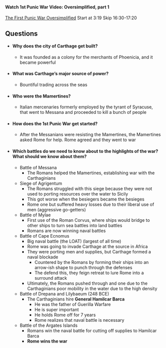#### Watch 1st Punic War Video: Oversimplified, part 1
[The First Punic War Oversimplified](https://www.youtube.com/watch?v=yRmOWcWdQAo)
Start at 3:19
Skip 16:30-17:20
</br>
## Questions
- #### **Why does the city of Carthage get built?**
	- It was founded as a colony for the merchants of Phoenicia, and it became powerful
- #### **What was Carthage’s major source of power?**
	- Bountiful trading across the seas
- #### **Who were the Mamertines?**
	- Italian mercenaries formerly employed by the tyrant of Syracuse, that went to Messana and proceeded to kill a bunch of people
- #### **How does the 1st Punic War get started?**
	-  After the Messanians were resisting the Mamertines, the Mamertines asked Rome for help. Rome agreed and they went to war
- #### **Which battles do we need to know about to the highlights of the war? What should we know about them?**
	- Battle of Messana
		- The Romans helped the Mamertines, establishing war with the Carthaginians
	- Siege of Agrigentum
		- The Romans struggled with this siege because they were not used to porting resources over the water to Sicily 
		- This got worse when the besiegers became the besieges
		- Rome one but suffered heavy losses due to their liberal use of men (aggressive go-getters)
	- Battle of Mylae
		- First use of the Roman Corvus, where ships would bridge to other ships to turn sea battles into land battles
		- Romans are now winning naval battles
	- Battle of Cape Ecnomus
		- Big naval battle (the LOAT) (largest of all time)
		- Rome was going to invade Carthage at the source in Africa
		- They were porting men and supplies, but Carthage formed a naval blockade
			- Countered by the Romans by forming their ships into an arrow-ish shape to punch through the defenses
			- The defend this, they feign retreat to lure Rome into a surround attack
		- Ultimately, the Romans pushed through and one due to the Carthaginians poor mobility  in the water due to the high density
	- Battle of Drepana and Lilybaeum (248 BCE)
		- The Carthaginians hire **General Hamilcar Barca**
			- He was the father of Guerilla Warfare
			- He is super important
			- He holds Rome off for 7 years
			- Rome realizes that naval battle is necessary
	- Battle of the Argates Islands
		- Romans win the naval battle for cutting off supplies to Hamilcar Barca
		- **Rome wins the war**